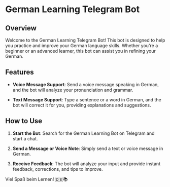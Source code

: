# German Learning Telegram Bot

## Overview

Welcome to the German Learning Telegram Bot! This bot is designed to help you practice and improve your German language skills. Whether you're a beginner or an advanced learner, this bot can assist you in refining your German.

## Features

- **Voice Message Support**: Send a voice message speaking in German, and the bot will analyze your pronunciation and grammar.
  
- **Text Message Support**: Type a sentence or a word in German, and the bot will correct it for you, providing explanations and suggestions.

## How to Use

1. **Start the Bot**: Search for the German Learning Bot on Telegram and start a chat.

2. **Send a Message or Voice Note**: Simply send a text or voice message in German.

3. **Receive Feedback**: The bot will analyze your input and provide instant feedback, corrections, and tips to improve.

Viel Spaß beim Lernen! 🇩🇪📚